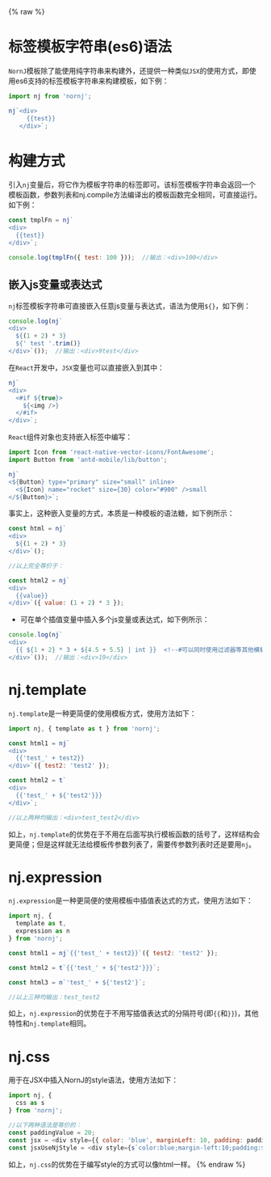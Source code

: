 {% raw %}
# 标签模板字符串(es6)语法

`NornJ`模板除了能使用纯字符串来构建外，还提供一种类似`JSX`的使用方式，即使用es6支持的标签模板字符串来构建模板，如下例：

```js
import nj from 'nornj';

nj`<div>
     {{test}}
   </div>`;
```

# 构建方式

引入`nj`变量后，将它作为模板字符串的标签即可。该标签模板字符串会返回一个模板函数，参数列表和nj.compile方法编译出的模板函数完全相同，可直接运行。如下例：

```js
const tmplFn = nj`
<div>
  {{test}}
</div>`;

console.log(tmplFn({ test: 100 }));  //输出：<div>100</div>
```

## 嵌入js变量或表达式

`nj`标签模板字符串可直接嵌入任意js变量与表达式，语法为使用`${}`，如下例：

```js
console.log(nj`
<div>
  ${(1 + 2) * 3}
  ${' test '.trim()}
</div>`());  //输出：<div>9test</div>
```

在`React`开发中，`JSX`变量也可以直接嵌入到其中：

```js
nj`
<div>
  <#if ${true}>
    ${<img />}
  </#if>
</div>`;
```

`React`组件对象也支持嵌入标签中编写：

```js
import Icon from 'react-native-vector-icons/FontAwesome';
import Button from 'antd-mobile/lib/button';

nj`
<${Button} type="primary" size="small" inline>
  <${Icon} name="rocket" size={30} color="#900" />small
</${Button}>`;
```

事实上，这种嵌入变量的方式，本质是一种模板的语法糖，如下例所示：

```js
const html = nj`
<div>
  ${(1 + 2) * 3}
</div>`();

//以上完全等价于：

const html2 = nj`
<div>
  {{value}}
</div>`({ value: (1 + 2) * 3 });
```

* 可在单个插值变量中插入多个js变量或表达式，如下例所示：

```js
console.log(nj`
<div>
  {{ ${1 + 2} * 3 + ${4.5 + 5.5} | int }}  <!--#可以同时使用过滤器等其他模板语法#-->
</div>`());  //输出：<div>19</div>
```

# nj.template

`nj.template`是一种更简便的使用模板方式，使用方法如下：

```js
import nj, { template as t } from 'nornj';

const html1 = nj`
<div>
  {{'test_' + test2}}
</div>`({ test2: 'test2' });

const html2 = t`
<div>
  {{'test_' + ${'test2'}}}
</div>`;

//以上两种均输出：<div>test_test2</div>
```

如上，`nj.template`的优势在于不用在后面写执行模板函数的括号了，这样结构会更简便；但是这样就无法给模板传参数列表了，需要传参数列表时还是要用`nj`。

# nj.expression

`nj.expression`是一种更简便的使用模板中插值表达式的方式，使用方法如下：

```js
import nj, {
  template as t,
  expression as n
} from 'nornj';

const html1 = nj`{{'test_' + test2}}`({ test2: 'test2' });

const html2 = t`{{'test_' + ${'test2'}}}`;

const html3 = n`'test_' + ${'test2'}`;

//以上三种均输出：test_test2
```

如上，`nj.expression`的优势在于不用写插值表达式的分隔符号(即`{{`和`}}`)，其他特性和`nj.template`相同。

# nj.css

用于在JSX中插入NornJ的style语法，使用方法如下：

```js
import nj, {
  css as s
} from 'nornj';

//以下两种语法是等价的：
const paddingValue = 20;
const jsx = <div style={{ color: 'blue', marginLeft: 10, padding: paddingValue }}></div>;
const jsxUseNjStyle = <div style={s`color:blue;margin-left:10;padding:${paddingValue};`}></div>;
```

如上，`nj.css`的优势在于编写style的方式可以像html一样。
{% endraw %}